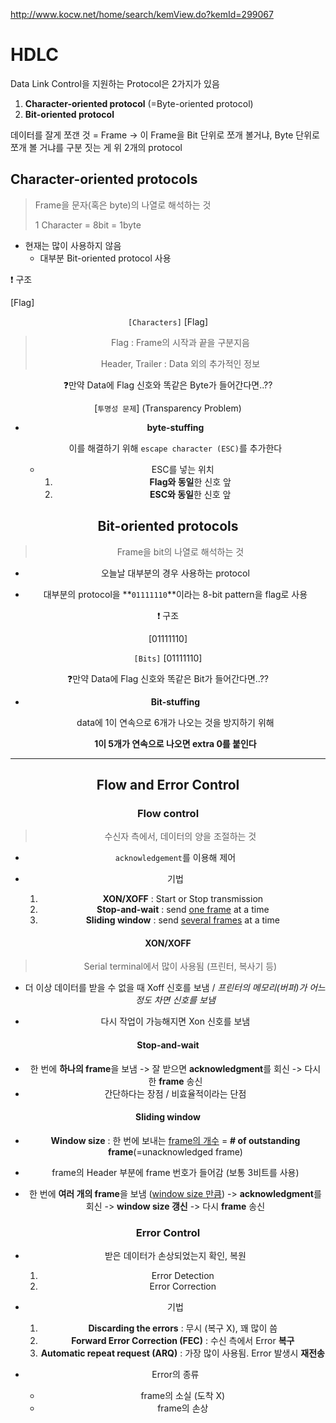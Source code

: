 http://www.kocw.net/home/search/kemView.do?kemId=299067

# HDLC

Data Link Control을 지원하는 Protocol은 2가지가 있음

1. **Character-oriented protocol** (=Byte-oriented protocol)
2. **Bit-oriented protocol**

데이터를 잘게 쪼갠 것 = Frame -> 이 Frame을 Bit 단위로 쪼개 볼거냐, Byte 단위로 쪼개 볼 거냐를 구분 짓는 게 위 2개의 protocol



## Character-oriented protocols

> Frame을 문자(혹은 byte)의 나열로 해석하는 것
>
> 1 Character = 8bit = 1byte

- 현재는 많이 사용하지 않음
  - 대부분 Bit-oriented protocol 사용



❗ 구조

[Flag]<Header> `[Characters]` <Trailer>[Flag]

> Flag : Frame의 시작과 끝을 구분지음
>
> Header, Trailer : Data 외의 추가적인 정보



❓만약 Data에 Flag 신호와 똑같은 Byte가 들어간다면..??

[`투명성 문제`] (Transparency Problem)

- **byte-stuffing**

  이를 해결하기 위해 `escape character (ESC)`를 추가한다

  - ESC를 넣는 위치
    1. **Flag와 동일**한 신호 앞
    2. **ESC와 동일**한 신호 앞



## Bit-oriented protocols

> Frame을 bit의 나열로 해석하는 것

- 오늘날 대부분의 경우 사용하는 protocol

- 대부분의 protocol을 **`01111110`**이라는 8-bit pattern을 flag로 사용



❗ 구조

[01111110] <Header> `[Bits]` <Trailer> [01111110]



❓만약 Data에 Flag 신호와 똑같은 Bit가 들어간다면..??

- **Bit-stuffing**

  data에 1이 연속으로 6개가 나오는 것을 방지하기 위해

  **1이 5개가 연속으로 나오면 extra 0를 붙인다**



---

## Flow and Error Control

### Flow control

> 수신자 측에서, 데이터의 양을 조절하는 것

- `acknowledgement`를 이용해 제어

- 기법
  1. **XON/XOFF** : Start or Stop transmission
  2. **Stop-and-wait** : send <u>one frame</u> at a time
  3. **Sliding window** : send <u>several frames</u> at a time



#### XON/XOFF

> Serial terminal에서 많이 사용됨 (프린터, 복사기 등)

- 더 이상 데이터를 받을 수 없을 때 Xoff 신호를 보냄 / *프린터의 메모리(버퍼)가 어느정도 차면 신호를 보냄*

- 다시 작업이 가능해지면 Xon 신호를 보냄



#### Stop-and-wait

- 한 번에 **하나의 frame**을 보냄 -> 잘 받으면 **acknowledgment**를 회신 -> 다시 한 **frame** 송신
- 간단하다는 장점 / 비효율적이라는 단점



#### Sliding window

- **Window size** : 한 번에 보내는 <u>frame의 개수</u> = **# of outstanding frame**(=unacknowledged frame)
- frame의 Header 부분에 frame 번호가 들어감 (보통 3비트를 사용)



- 한 번에 **여러 개의 frame**을 보냄 (<u>window size 만큼</u>) -> **acknowledgment**를 회신 -> **window size 갱신** -> 다시 **frame** 송신



### Error Control

- 받은 데이터가 손상되었는지 확인, 복원
  1. Error Detection
  2. Error Correction

- 기법
  1. **Discarding the errors** : 무시 (복구 X), 꽤 많이 씀
  2. **Forward Error Correction (FEC)** : 수신 측에서 Error **복구**
  3. **Automatic repeat request (ARQ)** : 가장 많이 사용됨. Error 발생시 **재전송**



- Error의 종류
  - frame의 소실 (도착 X)
  - frame의 손상